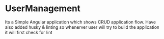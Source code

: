 # UserManagement
Its a Simple Angular application which shows CRUD application flow. Have also added husky & linting so whenerver user will try to build the application it will first check for lint
